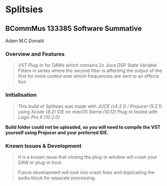 # Splitsies
## BCommMus 133385 Software Summative
Adam M.C.Donald

### Overview and Features

>VST Plug-in for DAWs which contains
>2x Juce DSP State Variable Filters in series
>where the second filter is affecting the output of the first
>for more control over which frequencies are sent to an effects bus

### Initialisation

>This build of Splitsies was made with *JUCE (v5.2.1) / Projucer (5.2.1)*
>using *Xcode (8.2)* IDE on *macOS Sierra (10.12)*
>Plug-in tested with *Logic Pro X (10.2.0)*

**Build folder could not be uploaded, so you will need to compile the VST yourself
using Projucer and your preferred IDE.**

### Known Issues & Development

>It is a known issue that closing the plug-in window will crash your DAW or plug-in host.

>Future development will look into crash fixes and duplicating the audio block for separate processing.
